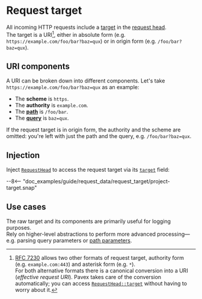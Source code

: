 # Request target

All incoming HTTP requests include a [target](https://datatracker.ietf.org/doc/html/rfc7230#section-5.3)
in the [request head](wire_data.md#requesthead).  
The target is a URI[^rfc], either in absolute form (e.g. `https://example.com/foo/bar?baz=qux`) or in
origin form (e.g. `/foo/bar?baz=qux`).

## URI components

A URI can be broken down into different components.
Let's take `https://example.com/foo/bar?baz=qux` as an example:

- The **scheme** is `https`.
- The **authority** is `example.com`.
- The [**path**](path/index.md) is `/foo/bar`.
- The [**query**](query/index.md) is `baz=qux`.

If the request target is in origin form, the authority and the scheme are omitted: you're left with just the path and the query,
e.g. `/foo/bar?baz=qux`.

## Injection

Inject [`RequestHead`][RequestHead] to access the request target via its [`target`][RequestHead::target] field:

--8<-- "doc_examples/guide/request_data/request_target/project-target.snap"

## Use cases

The raw target and its components are primarily useful for logging purposes.  
Rely on higher-level abstractions
to perform more advanced processing—e.g. parsing query parameters or [path parameters](path/path_parameters.md).

[^rfc]: [RFC 7230](https://datatracker.ietf.org/doc/html/rfc7230#section-5.3) allows two other formats of request target,
authority form (e.g. `example.com:443`) and asterisk form (e.g. `*`).  
For both alternative formats there is a canonical conversion into a URI (_effective request URI_). 
Pavex takes care of the conversion automatically; you can access [`RequestHead::target`][RequestHead::target] 
without having to worry about it.

[RequestHead]: ../../api_reference/pavex/request/struct.RequestHead.html
[RequestHead::target]: ../../api_reference/pavex/request/struct.RequestHead.html#structfield.target

